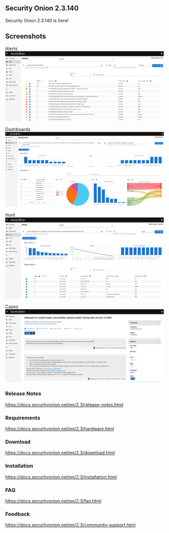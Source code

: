 ## Security Onion 2.3.140

Security Onion 2.3.140 is here!

## Screenshots

Alerts
![Alerts](./assets/images/screenshots/alerts.png)

Dashboards
![Dashboards](./assets/images/screenshots/dashboards.png)

Hunt
![Hunt](./assets/images/screenshots/hunt.png)

Cases
![Cases](./assets/images/screenshots/cases-comments.png)

### Release Notes

https://docs.securityonion.net/en/2.3/release-notes.html

### Requirements

https://docs.securityonion.net/en/2.3/hardware.html

### Download

https://docs.securityonion.net/en/2.3/download.html

### Installation

https://docs.securityonion.net/en/2.3/installation.html

### FAQ

https://docs.securityonion.net/en/2.3/faq.html

### Feedback

https://docs.securityonion.net/en/2.3/community-support.html
